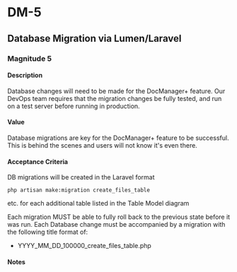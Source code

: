 # DM-5

## Database Migration via Lumen/Laravel

### Magnitude 5

#### Description
Database changes will need to be made for the DocManager+ feature. Our DevOps team requires that the migration changes be fully tested, and run on a test server before running in production. 

#### Value
Database migrations are key for the DocManager+ feature to be successful. This is behind the scenes and users will not know it's even there.

#### Acceptance Criteria
DB migrations will be created in the Laravel format
```
php artisan make:migration create_files_table
```
etc. for each additional table listed in the Table Model diagram


Each migration MUST be able to fully roll back to the previous state before it was run.
Each Database change must be accompanied by a migration with the following title format of:
* YYYY_MM_DD_100000_create_files_table.php 

#### Notes
